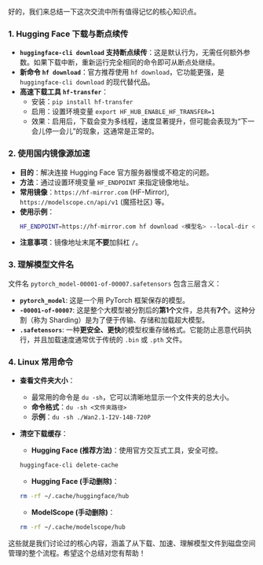 好的，我们来总结一下这次交流中所有值得记忆的核心知识点。

### 1. Hugging Face 下载与断点续传

*   **`huggingface-cli download` 支持断点续传**：这是默认行为，无需任何额外参数。如果下载中断，重新运行完全相同的命令即可从断点处继续。
*   **新命令 `hf download`**：官方推荐使用 `hf download`，它功能更强，是 `huggingface-cli download` 的现代替代品。
*   **高速下载工具 `hf-transfer`**：
    *   安装：`pip install hf-transfer`
    *   启用：设置环境变量 `export HF_HUB_ENABLE_HF_TRANSFER=1`
    *   效果：启用后，下载会变为多线程，速度显著提升，但可能会表现为“下一会儿停一会儿”的现象，这通常是正常的。

### 2. 使用国内镜像源加速

*   **目的**：解决连接 Hugging Face 官方服务器慢或不稳定的问题。
*   **方法**：通过设置环境变量 `HF_ENDPOINT` 来指定镜像地址。
*   **常用镜像**：`https://hf-mirror.com` (HF-Mirror), `https://modelscope.cn/api/v1` (魔搭社区) 等。
*   **使用示例**：
    ```bash
    HF_ENDPOINT=https://hf-mirror.com hf download <模型名> --local-dir <本地路径>
    ```
*   **注意事项**：镜像地址末尾**不要**加斜杠 `/`。

### 3. 理解模型文件名

文件名 `pytorch_model-00001-of-00007.safetensors` 包含三层含义：

*   **`pytorch_model`**: 这是一个用 PyTorch 框架保存的模型。
*   **`-00001-of-00007`**: 这是整个大模型被分割后的**第1个**文件，总共有**7个**。这种分割（称为 Sharding）是为了便于传输、存储和加载超大模型。
*   **`.safetensors`**: 一种**更安全、更快**的模型权重存储格式。它能防止恶意代码执行，并且加载速度通常优于传统的 `.bin` 或 `.pth` 文件。

### 4. Linux 常用命令

*   **查看文件夹大小**：
    *   最常用的命令是 `du -sh`，它可以清晰地显示一个文件夹的总大小。
    *   **命令格式**：`du -sh <文件夹路径>`
    *   **示例**：`du -sh ./Wan2.1-I2V-14B-720P`

*   **清空下载缓存**：
    *   **Hugging Face (推荐方法)**：使用官方交互式工具，安全可控。
      ```bash
      huggingface-cli delete-cache
      ```
    *   **Hugging Face (手动删除)**：
      ```bash
      rm -rf ~/.cache/huggingface/hub
      ```
    *   **ModelScope (手动删除)**：
      ```bash
      rm -rf ~/.cache/modelscope/hub
      ```

这些就是我们讨论过的核心内容，涵盖了从下载、加速、理解模型文件到磁盘空间管理的整个流程。希望这个总结对您有帮助！